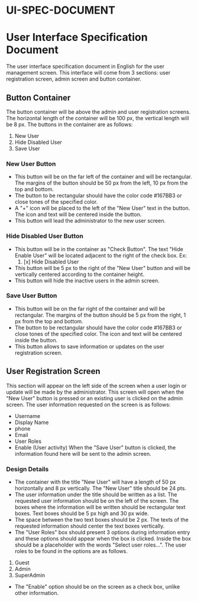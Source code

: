 # UI-SPEC-DOCUMENT

# User Interface Specification Document

The user interface specification document in English for the user management screen. This interface will come from 3 sections: user registration screen, admin screen and button container.

## Button Container
The button container will be above the admin and user registration screens. The horizontal length of the container will be 100 px, the vertical length will be 8 px. The buttons in the container are as follows:

1. New User
2. Hide Disabled User
3. Save User

### New User Button
* This button will be on the far left of the container and will be rectangular. The margins of the button should be 50 px from the left, 10 px from the top and bottom.
* The button to be rectangular should have the color code #167BB3 or close tones of the specified color.
* A "+" icon will be placed to the left of the "New User" text in the button. The icon and text will be centered inside the button.
* This button will lead the administrator to the new user screen.

### Hide Disabled User Button
* This button will be in the container as "Check Button". The text "Hide Enable User" will be located adjacent to the right of the check box. Ex:
  1. [x] Hide Disabled User
* This button will be 5 px to the right of the "New User" button and will be vertically centered according to the container height.
* This button will hide the inactive users in the admin screen.

### Save User Button
* This button will be on the far right of the container and will be rectangular. The margins of the button should be 5 px from the right, 1 px from the top and bottom.
* The button to be rectangular should have the color code #167BB3 or close tones of the specified color. The icon and text will be centered inside the button.
* This button allows to save information or updates on the user registration screen.

## User Registration Screen
This section will appear on the left side of the screen when a user login or update will be made by the administrator. This screen will open when the "New User" button is pressed or an existing user is clicked on the admin screen. The user information requested on the screen is as follows:

* Username
* Display Name
* phone
* Email
* User Roles
* Enable (User activity) When the "Save User" button is clicked, the information found here will be sent to the admin screen.

### Design Details
* The container with the title "New User" will have a length of 50 px horizontally and 8 px vertically. The "New User" title should be 24 pts.
* The user information under the title should be written as a list. The requested user information should be on the left of the screen. The boxes where the information will be written should be rectangular text boxes. Text boxes should be 5 px high and 30 px wide.
* The space between the two text boxes should be 2 px. The texts of the requested information should center the text boxes vertically.
* The "User Roles" box should present 3 options during information entry and these options should appear when the box is clicked. Inside the box should be a placeholder with the words "Select user roles...". The user roles to be found in the options are as follows.
 1. Guest
 2. Admin
 3. SuperAdmin
* The "Enable" option should be on the screen as a check box, unlike other information.

